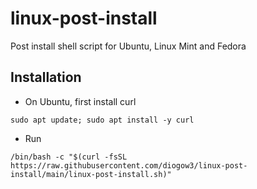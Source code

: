 # linux-post-install
Post install shell script for Ubuntu, Linux Mint and Fedora

## Installation
* On Ubuntu, first install curl
```
sudo apt update; sudo apt install -y curl
```
* Run
```
/bin/bash -c "$(curl -fsSL https://raw.githubusercontent.com/diogow3/linux-post-install/main/linux-post-install.sh)"
```

